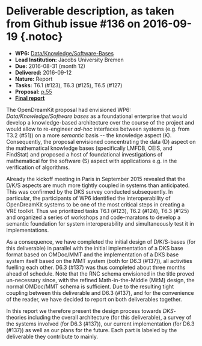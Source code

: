 # Deliverable description, as taken from Github issue #136 on 2016-09-19 {.notoc}

- **WP6:** [Data/Knowledge/Software-Bases](https://github.com/OpenDreamKit/OpenDreamKit/tree/master/WP6)
- **Lead Institution:** Jacobs University Bremen
- **Due:** 2016-08-31 (month 12)
- **Delivered:** 2016-09-12
- **Nature:** Report
- **Tasks:** T6.1 (#123), T6.3 (#125), T6.5 (#127)
- **Proposal:** [p.55](https://github.com/OpenDreamKit/OpenDreamKit/raw/master/Proposal/proposal-www.pdf)
- **[Final report](https://github.com/OpenDreamKit/OpenDreamKit/raw/master/WP6/D6.2/report-final.pdf)**

The OpenDreamKit proposal had envisioned WP6: *Data/Knowledge/Software bases* as a foundational enterprise that would develop a knowledge-based architecture over the course of the project and would allow to re-engineer *ad-hoc* interfaces between systems (e.g. from T3.2 (#51)) on a more *semantic* basis -- the knowledge aspect (K). Consequently, the proposal envisioned concentrating the data (D) aspect on the mathematical knowledge bases (specifically LMFDB, OEIS, and FindStat) and proposed a host of foundational investigations of mathematical for the software (S) aspect with applications e.g. in the verification of algorithms.

Already the kickoff meeting in Paris in September 2015 revealed that the D/K/S aspects are much more tightly coupled in systems than anticipated. This was confirmed by the DKS survey conducted subsequently. In particular, the participants of WP6 identified the interoperability of OpenDreamKit systems to be one of the most critical steps in creating a VRE toolkit. Thus we prioritized tasks T6.1 (#123), T6.2 (#124), T6.3 (#125) and organized a series of workshops and code-maratons to develop a semantic foundation for system interoperability and simultaneously test it in implementations.

As a consequence, we have completed the initial design of D/K/S-bases (for this deliverable) in parallel with the initial implementation of a DKS base format based on OMDoc/MMT and the implementation of a DKS base system itself based on the MMT system (both for D6.3 (#137)), all activities fuelling each other. D6.3 (#137) was thus completed about three months ahead of schedule.  Note that the RNC schema envisioned in the title proved un-necessary since, with the refined Math-in-the-Middle (MitM) design, the normal OMDoc/MMT schema is sufficient.  Due to the resulting tight coupling between this deliverable and D6.3 (#137), and for the convenience of the reader, we have decided to report on both deliverables together.

In this report we therefore present the design process towards *DKS*-theories including the overall architecture (for this deliverable), a survey of the systems involved (for D6.3 (#137)), our current implementation (for D6.3 (#137)) as well as our plans for the future. Each part is labeled by the deliverable they contribute to mainly.

